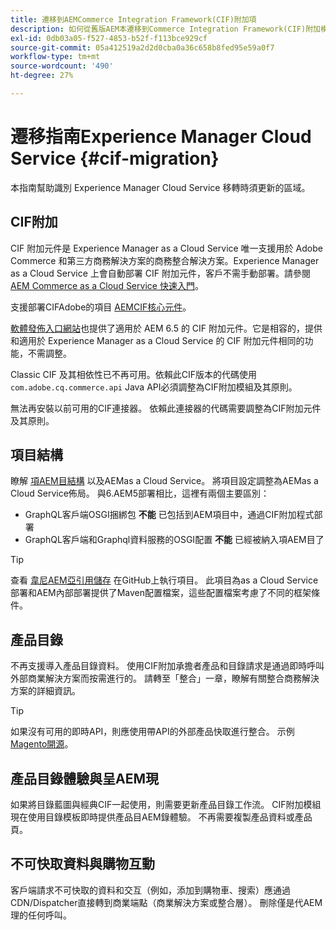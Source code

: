 ```yaml
---
title: 遷移到AEMCommerce Integration Framework(CIF)附加項
description: 如何從舊版AEM本遷移到Commerce Integration Framework(CIF)附加模組
exl-id: 0db03a05-f527-4853-b52f-f113bce929cf
source-git-commit: 05a412519a2d2d0cba0a36c658b8fed95e59a0f7
workflow-type: tm+mt
source-wordcount: '490'
ht-degree: 27%

---
```


# 遷移指南Experience Manager Cloud Service {#cif-migration}

本指南幫助識別 Experience Manager Cloud Service 移轉時須更新的區域。

## CIF附加

CIF 附加元件是 Experience Manager as a Cloud Service 唯一支援用於 Adobe Commerce 和第三方商務解決方案的商務整合解決方案。Experience Manager as a Cloud Service 上會自動部署 CIF 附加元件，客戶不需手動部署。請參閱 [AEM Commerce as a Cloud Service 快速入門](getting-started.md)。

支援部署CIFAdobe的項目 [AEMCIF核心元件](https://github.com/adobe/aem-core-cif-components)。

[軟體發佈入口網站](https://experience.adobe.com/#/downloads/content/software-distribution/en/aem.html)也提供了適用於 AEM 6.5 的 CIF 附加元件。它是相容的，提供和適用於 Experience Manager as a Cloud Service 的 CIF 附加元件相同的功能，不需調整。

Classic CIF 及其相依性已不再可用。依賴此CIF版本的代碼使用 `com.adobe.cq.commerce.api` Java API必須調整為CIF附加模組及其原則。

無法再安裝以前可用的CIF連接器。 依賴此連接器的代碼需要調整為CIF附加元件及其原則。

## 項目結構

瞭解 [項AEM目結構](https://experienceleague.adobe.com/docs/experience-manager-cloud-service/implementing/developing/aem-project-content-package-structure.html) 以及AEMas a Cloud Service。 將項目設定調整為AEMas a Cloud Service佈局。
與6.AEM5部署相比，這裡有兩個主要區別：

* GraphQL客戶端OSGI捆綁包 **不能** 已包括到AEM項目中，通過CIF附加程式部署
* GraphQL客戶端和Graphql資料服務的OSGI配置 **不能** 已經被納入項AEM目了

>[!TIP]
>
>查看 [韋尼AEM亞引用儲存](https://github.com/adobe/aem-cif-guides-venia) 在GitHub上執行項目。 此項目為as a Cloud Service部署和AEM內部部署提供了Maven配置檔案，這些配置檔案考慮了不同的框架條件。

## 產品目錄

不再支援導入產品目錄資料。 使用CIF附加承擔者產品和目錄請求是通過即時呼叫外部商業解決方案而按需進行的。 請轉至「整合」一章，瞭解有關整合商務解決方案的詳細資訊。

>[!TIP]
>
>如果沒有可用的即時API，則應使用帶API的外部產品快取進行整合。 示例 [Magento開源](https://business.adobe.com/products/magento/open-source.html)。

## 產品目錄體驗與呈AEM現

如果將目錄藍圖與經典CIF一起使用，則需要更新產品目錄工作流。 CIF附加模組現在使用目錄模板即時提供產品目AEM錄體驗。 不再需要複製產品資料或產品頁。

## 不可快取資料與購物互動

客戶端請求不可快取的資料和交互（例如，添加到購物車、搜索）應通過CDN/Dispatcher直接轉到商業端點（商業解決方案或整合層）。 刪除僅是代AEM理的任何呼叫。
